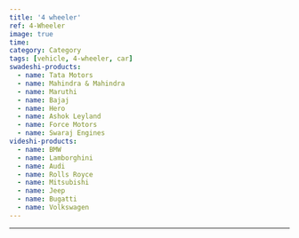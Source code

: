 ```yaml
---
title: '4 wheeler'
ref: 4-Wheeler
image: true
time: 
category: Category
tags: [vehicle, 4-wheeler, car]
swadeshi-products:
  - name: Tata Motors
  - name: Mahindra & Mahindra
  - name: Maruthi
  - name: Bajaj
  - name: Hero
  - name: Ashok Leyland
  - name: Force Motors 
  - name: Swaraj Engines
videshi-products:
  - name: BMW
  - name: Lamborghini
  - name: Audi
  - name: Rolls Royce 
  - name: Mitsubishi
  - name: Jeep
  - name: Bugatti 
  - name: Volkswagen
---
```





---


